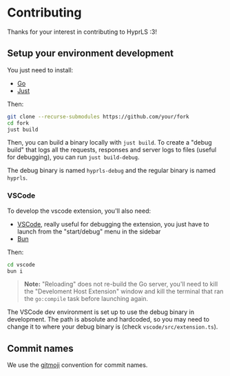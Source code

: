 # Contributing

Thanks for your interest in contributing to HyprLS :3!

## Setup your environment development

You just need to install:

- [Go](https://golang.org/doc/install)
- [Just](https://just.systems)

Then:

```sh
git clone --recurse-submodules https://github.com/your/fork
cd fork
just build
```

Then, you can build a binary locally with `just build`.
To create a "debug build" that logs all the requests, responses and server logs to files (useful for debugging), you can run `just build-debug`.

The debug binary is named `hyprls-debug` and the regular binary is named `hyprls`.

### VSCode

To develop the vscode extension, you'll also need:

- [VSCode](https://code.visualstudio.com/), really useful for debugging the extension, you just have to launch from the "start/debug" menu in the sidebar
- [Bun](https://bun.sh)

Then:

```sh
cd vscode
bun i
```

> **Note:** "Reloading" does not re-build the Go server, you'll need to kill the "Develoment Host Extension" window and kill the terminal that ran the `go:compile` task before launching again.

The VSCode dev environment is set up to use the debug binary in development. The path is absolute and hardcoded, so you may need to change it to where your debug binary is (check `vscode/src/extension.ts`).

## Commit names

We use the [gitmoji](https://gitmoji.dev/) convention for commit names.
